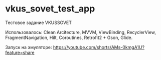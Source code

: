 # vkus_sovet_test_app
Тестовое задание VKUSSOVET

Использовалось: 
Clean Arcitecture, MVVM, ViewBinding, RecyclerView, 
FragmentNavigation, Hilt, Coroutines, Retrofit2 + Gson, Glide.

Запуск на эмуляторе: https://youtube.com/shorts/AMs-0kmgA1U?feature=share
